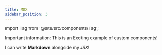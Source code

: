 ```yaml
---
title: MDX
sidebar_position: 3
---
```


import Tag from '@site/src/components/Tag';



<Tag color="#FF5733">Important</Tag> information: This is an <Tag color="#3399FF">Exciting</Tag> example of custom components!

I can write **Markdown** alongside my _JSX_!

